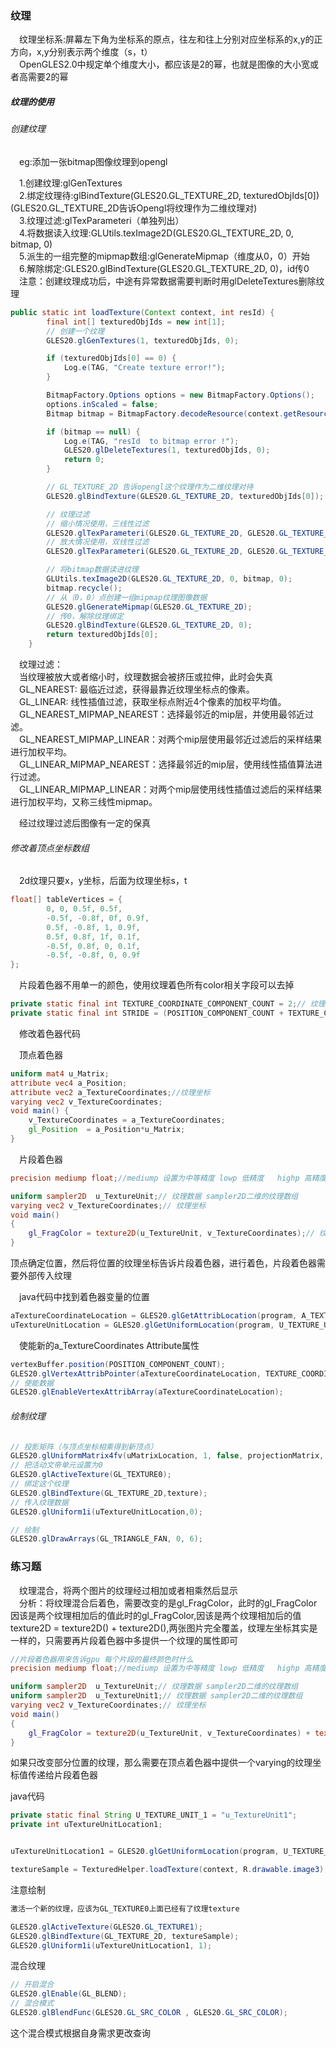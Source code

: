 ### 纹理
&emsp;纹理坐标系:屏幕左下角为坐标系的原点，往左和往上分别对应坐标系的x,y的正方向，x,y分别表示两个维度（s，t）</br>
&emsp;OpenGLES2.0中规定单个维度大小，都应该是2的幂，也就是图像的大小宽或者高需要2的幂

##### 纹理的使用
###### 创建纹理
&emsp;eg:添加一张bitmap图像纹理到opengl</br>

&emsp;1.创建纹理:glGenTextures</br>
&emsp;2.绑定纹理待:glBindTexture(GLES20.GL_TEXTURE_2D, texturedObjIds[0]) (GLES20.GL_TEXTURE_2D告诉Opengl将纹理作为二维纹理对)</br>
&emsp;3.纹理过滤:glTexParameteri（单独列出）</br>
&emsp;4.将数据读入纹理:GLUtils.texImage2D(GLES20.GL_TEXTURE_2D, 0, bitmap, 0)</br>
&emsp;5.派生的一组完整的mipmap数组:glGenerateMipmap（维度从0，0）开始</br>
&emsp;6.解除绑定:GLES20.glBindTexture(GLES20.GL_TEXTURE_2D, 0)，id传0</br>
&emsp;注意：创建纹理成功后，中途有异常数据需要判断时用glDeleteTextures删除纹理</br>

```java
public static int loadTexture(Context context, int resId) {
        final int[] texturedObjIds = new int[1];
        // 创建一个纹理
        GLES20.glGenTextures(1, texturedObjIds, 0);

        if (texturedObjIds[0] == 0) {
            Log.e(TAG, "Create texture error!");
        }

        BitmapFactory.Options options = new BitmapFactory.Options();
        options.inScaled = false;
        Bitmap bitmap = BitmapFactory.decodeResource(context.getResources(), resId, options);

        if (bitmap == null) {
            Log.e(TAG, "resId  to bitmap error !");
            GLES20.glDeleteTextures(1, texturedObjIds, 0);
            return 0;
        }

        // GL_TEXTURE_2D 告诉opengl这个纹理作为二维纹理对待
        GLES20.glBindTexture(GLES20.GL_TEXTURE_2D, texturedObjIds[0]);

        // 纹理过滤
        // 缩小情况使用，三线性过滤
        GLES20.glTexParameteri(GLES20.GL_TEXTURE_2D, GLES20.GL_TEXTURE_MIN_FILTER, GLES20.GL_LINEAR_MIPMAP_LINEAR);
        // 放大情况使用，双线性过滤
        GLES20.glTexParameteri(GLES20.GL_TEXTURE_2D, GLES20.GL_TEXTURE_MAG_FILTER, GLES20.GL_LINEAR);

        // 将bitmap数据读进纹理
        GLUtils.texImage2D(GLES20.GL_TEXTURE_2D, 0, bitmap, 0);
        bitmap.recycle();
        // 从（0，0）点创建一组mipmap纹理图像数据
        GLES20.glGenerateMipmap(GLES20.GL_TEXTURE_2D);
        // 传0，解除纹理绑定
        GLES20.glBindTexture(GLES20.GL_TEXTURE_2D, 0);
        return texturedObjIds[0];
    }

```
&emsp;纹理过滤：</br>
&emsp;当纹理被放大或者缩小时，纹理数据会被挤压或拉伸，此时会失真</br>
&emsp;GL_NEAREST: 最临近过滤，获得最靠近纹理坐标点的像素。</br>
&emsp;GL_LINEAR: 线性插值过滤，获取坐标点附近4个像素的加权平均值。</br>
&emsp;GL_NEAREST_MIPMAP_NEAREST：选择最邻近的mip层，并使用最邻近过滤。</br>
&emsp;GL_NEAREST_MIPMAP_LINEAR：对两个mip层使用最邻近过滤后的采样结果进行加权平均。</br>
&emsp;GL_LINEAR_MIPMAP_NEAREST：选择最邻近的mip层，使用线性插值算法进行过滤。</br>
&emsp;GL_LINEAR_MIPMAP_LINEAR：对两个mip层使用线性插值过滤后的采样结果进行加权平均，又称三线性mipmap。</br>

&emsp;经过纹理过滤后图像有一定的保真</br>

###### 修改着顶点坐标数组

&emsp;2d纹理只要x，y坐标，后面为纹理坐标s，t
```java
float[] tableVertices = {
        0, 0, 0.5f, 0.5f,
        -0.5f, -0.8f, 0f, 0.9f,
        0.5f, -0.8f, 1, 0.9f,
        0.5f, 0.8f, 1f, 0.1f,
        -0.5f, 0.8f, 0, 0.1f,
        -0.5f, -0.8f, 0, 0.9f
};
```
&emsp;片段着色器不用单一的颜色，使用纹理着色所有color相关字段可以去掉
```java
private static final int TEXTURE_COORDINATE_COMPONENT_COUNT = 2;// 纹理坐标ST
private static final int STRIDE = (POSITION_COMPONENT_COUNT + TEXTURE_COORDINATE_COMPONENT_COUNT) * BYTE_PRE_FLOAT;
```
&emsp;修改着色器代码

&emsp;顶点着色器
```glsl
uniform mat4 u_Matrix;
attribute vec4 a_Position;
attribute vec2 a_TextureCoordinates;//纹理坐标
varying vec2 v_TextureCoordinates;
void main() {
    v_TextureCoordinates = a_TextureCoordinates;
    gl_Position  = a_Position*u_Matrix;
}
```
&emsp;片段着色器
```glsl
precision mediump float;//mediump 设置为中等精度 lowp 低精度   highp 高精度（性能低） 权衡速度与质量选择中等精度

uniform sampler2D  u_TextureUnit;// 纹理数据 sampler2D二维的纹理数组
varying vec2 v_TextureCoordinates;// 纹理坐标
void main()
{
    gl_FragColor = texture2D(u_TextureUnit, v_TextureCoordinates);// 纹理坐标和纹理数据通过函数texture2D 之后得到的值传给片段着色
}
```
顶点确定位置，然后将位置的纹理坐标告诉片段着色器，进行着色，片段着色器需要外部传入纹理</br>


&emsp;java代码中找到着色器变量的位置
```java
aTextureCoordinateLocation = GLES20.glGetAttribLocation(program, A_TEXTURE_COORDINATES);
uTextureUnitLocation = GLES20.glGetUniformLocation(program, U_TEXTURE_UNIT);
```
&emsp;使能新的a_TextureCoordinates Attribute属性
```java
vertexBuffer.position(POSITION_COMPONENT_COUNT);
GLES20.glVertexAttribPointer(aTextureCoordinateLocation, TEXTURE_COORDINATE_COMPONENT_COUNT, GLES20.GL_FLOAT, false, STRIDE, vertexBuffer);
// 使能数据
GLES20.glEnableVertexAttribArray(aTextureCoordinateLocation);
```

###### 绘制纹理
```java
// 投影矩阵（与顶点坐标相乘得到新顶点）
GLES20.glUniformMatrix4fv(uMatrixLocation, 1, false, projectionMatrix, 0);
// 把活动文帝单元设置为0
GLES20.glActiveTexture(GL_TEXTURE0);
// 绑定这个纹理
GLES20.glBindTexture(GL_TEXTURE_2D,texture);
// 传入纹理数据
GLES20.glUniform1i(uTextureUnitLocation,0);

// 绘制
GLES20.glDrawArrays(GL_TRIANGLE_FAN, 0, 6);
```

### 练习题
&emsp;纹理混合，将两个图片的纹理经过相加或者相乘然后显示</br>
&emsp;分析：将纹理混合后着色，需要改变的是gl_FragColor，此时的gl_FragColor因该是两个纹理相加后的值此时的gl_FragColor,因该是两个纹理相加后的值texture2D = texture2D() + texture2D(),两张图片完全覆盖，纹理左坐标其实是一样的，只需要再片段着色器中多提供一个纹理的属性即可

```glsl
//片段着色器用来告诉gpu 每个片段的最终颜色时什么
precision mediump float;//mediump 设置为中等精度 lowp 低精度   highp 高精度（性能低） 权衡速度与质量选择中等精度

uniform sampler2D  u_TextureUnit;// 纹理数据 sampler2D二维的纹理数组
uniform sampler2D  u_TextureUnit1;// 纹理数据 sampler2D二维的纹理数组
varying vec2 v_TextureCoordinates;// 纹理坐标
void main()
{
    gl_FragColor = texture2D(u_TextureUnit, v_TextureCoordinates) + texture2D(u_TextureUnit1, v_TextureCoordinates);// 纹理坐标和纹理数据通过函数texture2D 之后得到的值传给片段着色
}
```

如果只改变部分位置的纹理，那么需要在顶点着色器中提供一个varying的纹理坐标值传递给片段着色器

java代码
```java
private static final String U_TEXTURE_UNIT_1 = "u_TextureUnit1";
private int uTextureUnitLocation1;


uTextureUnitLocation1 = GLES20.glGetUniformLocation(program, U_TEXTURE_UNIT_1);

textureSample = TexturedHelper.loadTexture(context, R.drawable.image3);
```

注意绘制
```java
激活一个新的纹理，应该为GL_TEXTURE0上面已经有了纹理texture

GLES20.glActiveTexture(GLES20.GL_TEXTURE1);
GLES20.glBindTexture(GL_TEXTURE_2D, textureSample);
GLES20.glUniform1i(uTextureUnitLocation1, 1);
```
混合纹理
```java
// 开启混合
GLES20.glEnable(GL_BLEND);
// 混合模式
GLES20.glBlendFunc(GLES20.GL_SRC_COLOR , GLES20.GL_SRC_COLOR);
```

这个混合模式根据自身需求更改查询